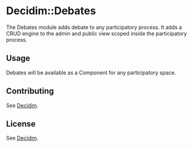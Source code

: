 # Decidim::Debates

The Debates module adds debate to any participatory process. It adds a CRUD engine to the admin and public view scoped inside the participatory process.

## Usage

Debates will be available as a Component for any participatory space.

## Contributing

See [Decidim](https://github.com/decidim/decidim).

## License

See [Decidim](https://github.com/decidim/decidim).
